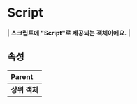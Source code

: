 # **Script**

| **스크립트에 "Script"로 제공되는 객체이에요.** |
## **속성**

| **Parent** |
| :--- |
| **상위 객체** |
